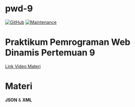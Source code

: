 # pwd-9
[![GitHub](https://img.shields.io/github/license/himawanTIF/pwd-9?style=flat-square)](https://github.com/himawanTIF/pwd-9/blob/main/LICENSE)
[![Maintenance](https://img.shields.io/maintenance/yes/2020?style=flat-square)](https://github.com/himawanTIF/pwd-9/graphs/commit-activity)

# Praktikum Pemrograman Web Dinamis Pertemuan 9
[Link Video Materi](https://youtu.be/ybPPP9uREco)

# Materi
__JSON__ & __XML__
